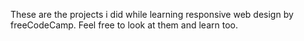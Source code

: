 These are the projects i did while learning responsive web design by freeCodeCamp. Feel free to look at them and learn too.
